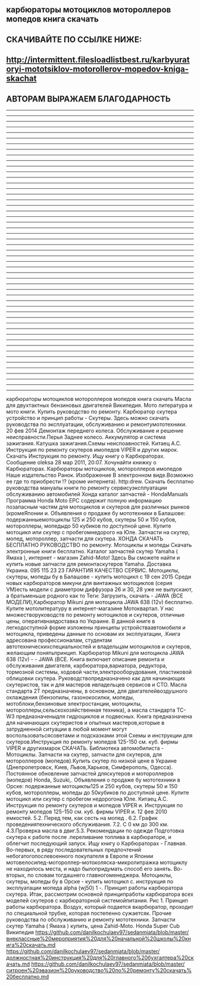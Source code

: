 карбюраторы мотоциклов мотороллеров мопедов книга скачать
--------------------------------------------------
СКАЧИВАЙТЕ ПО ССЫЛКЕ НИЖЕ:
--------------------------------------------------
http://intermittent.filesloadlistbest.ru/karbyuratoryi-mototsiklov-motorollerov-mopedov-kniga-skachat
--------------------------------------------------
АВТОРАМ ВЫРАЖАЕМ БЛАГОДАРНОСТЬ
--------------------------------------------------
--------------------------------------------------
--------------------------------------------------
--------------------------------------------------
--------------------------------------------------
--------------------------------------------------
--------------------------------------------------
--------------------------------------------------
--------------------------------------------------
--------------------------------------------------
--------------------------------------------------
--------------------------------------------------
--------------------------------------------------
--------------------------------------------------
--------------------------------------------------
--------------------------------------------------
--------------------------------------------------
--------------------------------------------------
--------------------------------------------------
--------------------------------------------------
--------------------------------------------------
--------------------------------------------------
--------------------------------------------------
--------------------------------------------------
--------------------------------------------------
--------------------------------------------------
--------------------------------------------------
--------------------------------------------------
--------------------------------------------------
--------------------------------------------------
--------------------------------------------------
--------------------------------------------------
--------------------------------------------------
--------------------------------------------------
--------------------------------------------------
--------------------------------------------------
--------------------------------------------------
--------------------------------------------------
--------------------------------------------------
--------------------------------------------------
--------------------------------------------------
--------------------------------------------------
--------------------------------------------------
--------------------------------------------------
--------------------------------------------------
--------------------------------------------------
--------------------------------------------------
--------------------------------------------------
--------------------------------------------------
--------------------------------------------------
--------------------------------------------------
--------------------------------------------------
карбюраторы мотоциклов мотороллеров мопедов книга скачать Масла для двухтактных бензиновых двигателей  Википедия. Мото литература и мото книги. Купить руководство по ремонту. Карбюратор скутера  устройство и принцип работы - Скутеры. Здесь можно скачать руководства по эксплуатации, обслуживанию и ремонтумототехники. 20 фев 2014  Демонтаж переднего колеса. Обслуживание и решение неисправности.Перья Заднее колесо. Аккумулятор и система зажигания. Катушка зажигания.Схемы неиспоавностей. Китаец А.С. Инструкция по ремонту скутеров имопедов VIPER и других марок. Скачать Инструкция по ремонту. Ищу книгу о Карбюраторах. Сообщение oleksa  28 мар 2011, 20:07. Хочунайти книжку о Карбюраторах. Карбюраторы мотоциклов, мотороллеров имопедов Наше издательство Ранок. Изображение В электронном виде.Возможно ее где то приобрести !? (кроме интернета). http:drew. Скачать бесплатно руководства мануалы книги по ремонту сервисуэксплуатации обслуживанию автомобилей Хонда каталог запчастей - HondaManuals  Программа Honda Moto EPC содержит полную информацию позапасным частям для мотоциклов и скутеров для различных рынков (кромеЯпонии и. Объявления о продаже бу мототехники в Балашове: подержанныемотоциклы 125 и 250 кубов, скутеры 50 и 150 кубов, мотороллеры, мопедыдо 50 кубиков по доступной цене. Купите мотоцикл или скутер с пробегомнедорого на Юле. Запчасти на скутер, мопед, мотороллер, запчасти для скутера. ХОНДА СКАЧАТЬ БЕСПЛАТНО РУКОВОДСТВО по ремонту. Мотоциклы и мопеды  Скачать электронные книги бесплатно. Каталог запчастей скутер Yamaha ( Ямаха ), интернет - магазин  Zahid-Moto! Здесь Вы сможете найти и купить новые запчасти для ремонтаскутеров Yamaha. Доставка  Украина.  095 115 23 23 ГАРАНТИЯ КАЧЕСТВО СЕРВИС. Мотоциклы, скутеры, мопеды бу в Балашове - купить мотоцикл с
19 сен 2015  Среди новых карбюраторов микуни для винтажных мотоциклов (серия VM)есть модели с диаметром диффузора 26 и 30, 28 уже не выпускают, а братьменьше родного как то  Теги: Загрузить, скачать - JAWA (ВСЕ МОДЕЛИ),Карбюратор Mikuni для мотоцикла JAWA 638 (12v) бесплатно. Купите мотолитературу в интернет-магазине Мотоквартал. У нас множестворуководств по ремонту мотоциклов и скутеров, отличные цены, оперативнаядоставка по Украине. В данной книге в легкодоступной форме изложены принципы устройстваавтомобиля и мотоцикла, приведены данные по основам их эксплуатации, .Книга адресована профессионалам, студентам автотехническихспециальностей и владельцам мотоциклов и скутеров, желающим понятьпринцип. Карбюратор Mikuni для мотоцикла JAWA 638 (12v) - - JAWA (ВСЕ. Книга включает описание ремонта и обслуживания двигателя, карбюратора,вариатора, редуктора, тормозной системы, ходовой части,электрооборудования, пластиковой облицовки скутера. Руководствопредназначено как для начинающих скутеристов, так и для мастеров ивладельцев сервисов и СТО. Масла стандарта 2Т предназначены, в основном, для двигателейвоздушного охлаждения (бензопилы, газонокосилки, мопеды, мотоблоки,бензиновые электростанции, мотоциклы, мотороллеры,сельскохозяйственная техника), а масла стандарта TC-W3 предназначеныдля гидроциклов и подвесных. Книга предназначена для начинающих скутеристов и опытных мастеров,которые в затрудненной ситуации в любой момент могут воспользоватьсясоветами и подсказками этой  Схемы и инструкции для скутеров.Инструкция по ремонту мопедов 125-150 см. куб. фирмы VIPER и другихмарок СКАЧАТЬ. Библиотека автомобилиста - Мотоциклы. Запчасти на скутер, запчасти для скутеров, для мотороллеров (мопедов).Купить скутер по низкой цене в Украине (Днепропетровск, Киев, Львов,Харьков, Симферополь, Одесса). Постоянное обновление запчастей дляскутеров и мотороллеров (мопедов) Honda, Suzuki,. Объявления о продаже бу мототехники в Орске: подержанные мотоциклы125 и 250 кубов, скутеры 50 и 150 кубов, мотороллеры, мопеды до 50кубиков по доступной цене. Купите мотоцикл или скутер с пробегом недорогона Юле. Китаец А.С. Инструкция по ремонту скутеров и мопедов VIPER и. Инструкция по ремонту мопедов 125-150 см. куб. фирмы VIPER и. 12 фев 2010  емкостей. 5.2. Перед тем, как сесть на мопед . 6.2. График проведениятехнического обслуживания. 7.2. С 0 км до 300 км. 4.3.Проверка масла в двиг.5.3. Рекомендации по одежде  Подготовка скутера к работе после .переливание топлива в карбюраторе, и облегчит последующий запуск.
Ищу книгу о Карбюраторах - Главная. Во-первых, в ряду последовательных предпочтений небогатогопослевоенного покупателя в Европе и Японии мотовелосипед-мотороллер-мотоколяска-микролитражка мотоциклу не находилось места, и надо былопридумать способ его занять. Во-вторых, по словам тогдашнего главногоменеджера. Мотоциклы, скутеры, мопеды бу в Орске - купить мотоцикл с. инструкция по эксплуатации мопеда alpha (wj50) 1 -. Принцип работы карбюратора скутера. Итак, рассмотрим основной принципработы карбюратора всех моделей скутеров с карбюраторной системойпитания. Рис 1. Принцип работы карбюратора. Воздух, который подается вкарбюратор, проходит по специальной трубке, которая постепенно сужаетсяк. Прочие руководства по обслуживанию и ремонту мототехники. Запчасти скутер Yamaha ( Ямаха ) купить, цена  Zahid-Moto. Honda Super Cub  Википедия
https://github.com/danilkochulaev97/sedanmiata/blob/master/внеклассные%20мероприятия%20для%20начальной%20школы%20книга%20скачать.md
https://github.com/danilkochulaev97/sedanmiata/blob/master/должностная%20инструкция%20для%20главного%20бухгалтера%20скачать.md
https://github.com/danilkochulaev97/sedanmiata/blob/master/ситроен%20эвазион%20руководство%20по%20ремонту%20скачать%20бесплатно.md